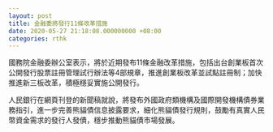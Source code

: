 ```yaml
---
layout: post
title: 金融委將發行11條改革措施
date: 2020-05-27 21:18:08.000000000 +08:00
categories: rthk
---
```


國務院金融委辦公室表示，將於近期發布11條金融改革措施，包括出台創業板首次公開發行股票註冊管理試行辦法等4部規章，推進創業板改革並試點註冊制；加快推進新三板改革，積極穩妥實施公開發行。

人民銀行在網頁刊登的新聞稿就說，將發布外國政府類機構及國際開發機構債券業務指引，進一步完善熊貓債信息披露要求，細化熊貓債發行規則，鼓勵有真實人民幣資金需求的發行人發債，穩步推動熊貓債市場發展。
